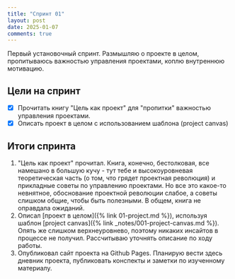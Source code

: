 ```yaml
---
title: "Спринт 01"
layout: post
date: 2025-01-07 
comments: true
---
```


Первый установочный спринт. Размышляю о проекте в целом, пропитываюсь важностью
управления проектами, коплю внутреннюю мотивацию.

## Цели на спринт

- [x] Прочитать книгу "Цель как проект" для "пропитки" важностью управления
  проектами.
- [x] Описать проект в целом с использованием шаблона (project canvas)

## Итоги спринта

1. "Цель как проект" прочитал. Книга, конечно, бестолковая, все намешано в
   большую кучу - тут тебе и высокоуровневая теоретическая часть (о том, что
   грядет проектная революция) и прикладные советы по управлению проектами. Но
   все это какое-то невнятное, обоснование проектной революции слабое, а советы
   слишком общие, чтобы быть полезными. В общем, книга не оправдала ожиданий.
2. Описал [проект в целом]({% link 01-project.md %}), используя шаблон 
   [project canvas]({% link _notes/001-project-canvas.md %}). Опять же слишком 
   верхнеуровнево, поэтому никаких инсайтов в процессе не получил. Рассчитываю 
   уточнять описание по ходу работы.
3. Опубликовал сайт проекта на Github Pages. Планирую вести здесь дневник
   проекта, публиковать конспекты и заметки по изученному материалу.
